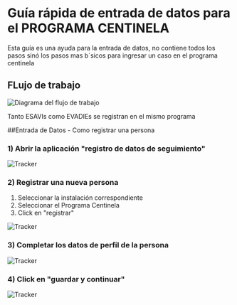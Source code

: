 # Guía rápida de entrada de datos para el PROGRAMA CENTINELA
Esta guía es una ayuda para la entrada de datos, no contiene todos los pasos sinó los pasos mas b´sicos para ingresar un caso en el programa centinela 

## FLujo de trabajo

![Diagrama del flujo de trabajo](/images/flujo.png)

Tanto ESAVIs como EVADIEs se registran en el mismo programa

##Entrada de Datos - Como registrar una persona

### 1) Abrir la aplicación "registro de datos de seguimiento"

![Tracker](/images/tracker.png)

### 2) Registrar una nueva persona

1. Seleccionar la instalación correspondiente
2. Seleccionar el Programa Centinela
3. Click en "registrar"

![Tracker](/images/enrollmentlist1.png)

### 3) Completar los datos de perfil de la persona

![Tracker](/images/profile.png)

### 4) Click en "guardar y continuar"

![Tracker](/images/profile2.png)
